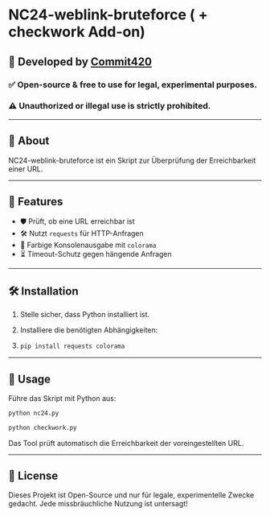 # NC24-weblink-bruteforce ( + checkwork Add-on)

## 📌 Developed by [Commit420](https://github.com/Commit420)

### ✅ Open-source & free to use for legal, experimental purposes.
### ⚠️ Unauthorized or illegal use is strictly prohibited.

---

## 🔹 About
NC24-weblink-bruteforce ist ein Skript zur Überprüfung der Erreichbarkeit einer URL.

---

## 🚀 Features
- 🛡️ Prüft, ob eine URL erreichbar ist
- 🛠️ Nutzt `requests` für HTTP-Anfragen
- 🎨 Farbige Konsolenausgabe mit `colorama`
- ⏳ Timeout-Schutz gegen hängende Anfragen

---

## 🛠️ Installation
1. Stelle sicher, dass Python installiert ist.
2. Installiere die benötigten Abhängigkeiten:

3. 
   ```bash
   pip install requests colorama
   ```

---

## 📌 Usage
Führe das Skript mit Python aus:
```bash
python nc24.py
```

```bash
python checkwork.py
```
Das Tool prüft automatisch die Erreichbarkeit der voreingestellten URL.

---

## 📝 License
Dieses Projekt ist Open-Source und nur für legale, experimentelle Zwecke gedacht. Jede missbräuchliche Nutzung ist untersagt!

